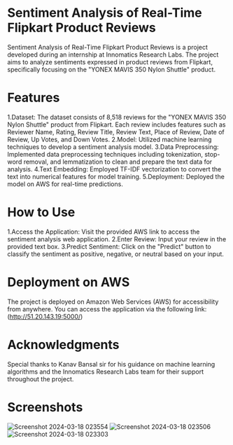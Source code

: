 # Sentiment Analysis of Real-Time Flipkart Product Reviews
Sentiment Analysis of Real-Time Flipkart Product Reviews is a project developed during an internship at Innomatics Research Labs. The project aims to analyze sentiments expressed in product reviews from Flipkart, specifically focusing on the "YONEX MAVIS 350 Nylon Shuttle" product.

# Features
1.Dataset: The dataset consists of 8,518 reviews for the "YONEX MAVIS 350 Nylon Shuttle" product from Flipkart. Each review includes features such as Reviewer Name, Rating, Review Title, Review Text, Place of Review, Date of Review, Up Votes, and Down Votes.
2.Model: Utilized machine learning techniques to develop a sentiment analysis model.
3.Data Preprocessing: Implemented data preprocessing techniques including tokenization, stop-word removal, and lemmatization to clean and prepare the text data for analysis.
4.Text Embedding: Employed TF-IDF vectorization to convert the text into numerical features for model training.
5.Deployment: Deployed the model on AWS for real-time predictions.
# How to Use
1.Access the Application: Visit the provided AWS link to access the sentiment analysis web application.
2.Enter Review: Input your review in the provided text box.
3.Predict Sentiment: Click on the "Predict" button to classify the sentiment as positive, negative, or neutral based on your input.
# Deployment on AWS
The project is deployed on Amazon Web Services (AWS) for accessibility from anywhere. You can access the application via the following link: (http://51.20.143.19:5000/)

# Acknowledgments
Special thanks to Kanav Bansal sir for his guidance on machine learning algorithms and the Innomatics Research Labs team for their support throughout the project.

# Screenshots
![Screenshot 2024-03-18 023554](https://github.com/SakshiYN/Sentiment_Analysis_Flipkart_ReviewS_IN1240908/assets/122168058/b805d852-31f9-44af-9173-d547f78a8898)
![Screenshot 2024-03-18 023506](https://github.com/SakshiYN/Sentiment_Analysis_Flipkart_ReviewS_IN1240908/assets/122168058/3804215b-6311-4f0d-84f2-d18ab8d7ae39)
![Screenshot 2024-03-18 023303](https://github.com/SakshiYN/Sentiment_Analysis_Flipkart_ReviewS_IN1240908/assets/122168058/87e6f8f4-9716-4eef-ad12-6f4e0e863e6b)
